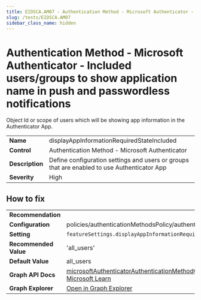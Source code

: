 ```yaml
---
title: EIDSCA.AM07 - Authentication Method - Microsoft Authenticator - Included users/groups to show application name in push and passwordless notifications
slug: /tests/EIDSCA.AM07
sidebar_class_name: hidden
---
```


# Authentication Method - Microsoft Authenticator - Included users/groups to show application name in push and passwordless notifications

Object Id or scope of users which will be showing app information in the Authenticator App.

| | |
|-|-|
| **Name** | displayAppInformationRequiredStateIncluded |
| **Control** | Authentication Method - Microsoft Authenticator |
| **Description** | Define configuration settings and users or groups that are enabled to use Authenticator App |
| **Severity** | High |

## How to fix
| | |
|-|-|
| **Recommendation** |  |
| **Configuration** | policies/authenticationMethodsPolicy/authenticationMethodConfigurations('MicrosoftAuthenticator') |
| **Setting** | `featureSettings.displayAppInformationRequiredState.includeTarget.id` |
| **Recommended Value** | 'all_users' |
| **Default Value** | all_users |
| **Graph API Docs** | [microsoftAuthenticatorAuthenticationMethodConfiguration resource type - Microsoft Graph v1.0 - Microsoft Learn](https://learn.microsoft.com/en-us/graph/api/resources/microsoftauthenticatorauthenticationmethodconfiguration) |
| **Graph Explorer** | [Open in Graph Explorer](https://developer.microsoft.com/en-us/graph/graph-explorer?request=policies/authenticationMethodsPolicy/authenticationMethodConfigurations('MicrosoftAuthenticator')&method=GET&version=beta&GraphUrl=https://graph.microsoft.com) |



